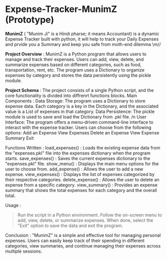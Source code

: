 # Expense-Tracker-**MunimZ** (Prototype)
**MunimZ** ( "Munim Ji" is a Hindi pharse; it means Accountant) is a dynamic Expense Tracker built with python, it will help to track your Daily Expenses and prvide you a Summary and keep you safe from moth-end dilemma \\m//

**Project Overview** : 
MunimZ is a Python program that allows users to manage and track their expenses. Users can add, view, delete, and summarize expenses based on different categories, such as food, transportation, rent, etc. The program uses a Dictionary to organize expenses by category and stores the data persistently using the pickle module.

**Project Schema** :
The project consists of a single Python script, and the core functionality is divided into diffrenrt functions blocks. 
    Main Components : 
    Data Storage: The program uses a Dictionary  to store expense data. Each category is a key in the Dictionary, and the associated value is a List of expenses in that category.
    Data Persistence: The pickle module is used to save and load the Dictionary from .pkl file. /n
    User Interface: The program offers a menu-driven command-line interface to interact with the expense tracker. Users can choose from the following options:
    Add an Expense 
    View Expenses 
    Delete an Expense 
    View Expense Summary 
    Exit 

Functions Written  : 
load_expenses() : Loads the existing expense data from the "expenses.pkl" file into the expenses dictionary when the program starts.
save_expenses() : Saves the current expenses dictionary to the "expenses.pkl" file. 
show_menu() : Displays the main menu options for the user to choose from.
add_expense() : Allows the user to add a new expense.
view_expenses() :  Displays the list of expenses categorized by their respective categories.
delete_expense() : Allows the user to delete an expense from a specific category.
view_summary() : Provides an expense summary that shows the total expenses for each category and the overall total.

Usage :
>Run the script in a Python environment.
>Follow the on-screen menu to add, view, delete, or summarize expenses.
>When done, select the "Exit" option to save the data and exit the program.

Conclusion :
"MunimZ" is a simple and effective tool for managing personal expenses. Users can easily keep track of their spending in different categories, view summaries, and continue managing their expenses across multiple sessions.
